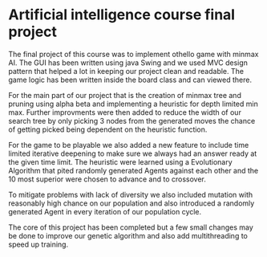 # Artificial intelligence course final project
The final project of this course was to implement othello game with minmax AI.
The GUI has been written using java Swing and we used MVC design pattern that helped a lot in keeping our project clean and readable.
The game logic has been written inside the board class and can viewed there. 

For the main part of our project that is the creation of minmax tree and pruning using alpha beta and implementing a heuristic for depth limited min max.
Further improvments were then added to reduce the width of our search tree by only picking 3 nodes from the generated moves the chance of getting picked being dependent on the heuristic function. 

For the game to be playable we also added a new feature to include time limited iterative deepening to make sure we always had an answer ready at the given time limit.
The heuristic were learned using a Evolutionary Algorithm that pited randomly generated Agents against each other and the 10 most superior were chosen to advance and to crossover. 

To mitigate problems with lack of diversity we also included mutation with reasonably high chance on our population and also introduced a randomly generated Agent in every iteration of our population cycle.

The core of this project has been completed but a few small changes may be done to improve our genetic algorithm and also add multithreading to speed up training.
